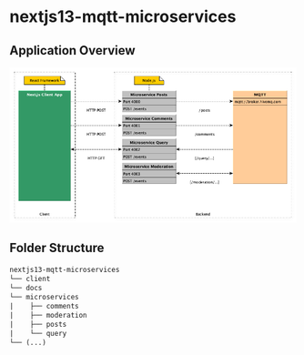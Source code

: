 # nextjs13-mqtt-microservices

## Application Overview

![Application Overview](./docs/Application.png)

## Folder Structure

```none
nextjs13-mqtt-microservices
└── client
└── docs
└── microservices
|    ├── comments
|    ├── moderation
|    ├── posts
|    └── query
└── (...)
```
